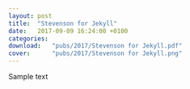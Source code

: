 ```yaml
---
layout: post
title:  "Stevenson for Jekyll"
date:   2017-09-09 16:24:00 +0100
categories: 
download:   "pubs/2017/Stevenson for Jekyll.pdf"
cover:      "pubs/2017/Stevenson for Jekyll.png"
---
```


Sample text